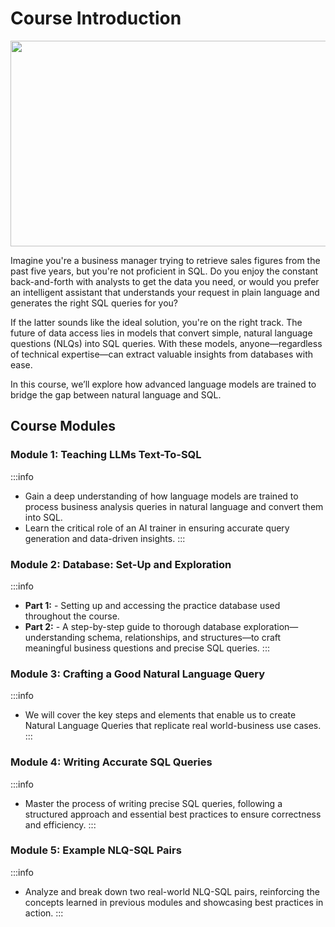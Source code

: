 # Course Introduction

<img height="329" width="602" src="${PRIVATE_IMAGE_INTRO_2}" />

Imagine you're a business manager trying to retrieve sales figures from the past five years, but you're not proficient in SQL. Do you enjoy the constant back-and-forth with analysts to get the data you need, or would you prefer an intelligent assistant that understands your request in plain language and generates the right SQL queries for you?

If the latter sounds like the ideal solution, you're on the right track. The future of data access lies in models that convert simple, natural language questions (NLQs) into SQL queries. With these models, anyone—regardless of technical expertise—can extract valuable insights from databases with ease.

In this course, we’ll explore how advanced language models are trained to bridge the gap between natural language and SQL.

## Course Modules

### Module 1: Teaching LLMs Text-To-SQL

:::info
* Gain a deep understanding of how language models are trained to process business analysis queries in natural language and convert them into SQL.
* Learn the critical role of an AI trainer in ensuring accurate query generation and data-driven insights.
:::

### Module 2: Database: Set-Up and Exploration

:::info
* **Part 1:** - Setting up and accessing the practice database used throughout the course.
* **Part 2:** - A step-by-step guide to thorough database exploration—understanding schema, relationships, and structures—to craft meaningful business questions and precise SQL queries.
:::

### Module 3: Crafting a Good Natural Language Query

:::info
* We will cover the key steps and elements that enable us to create Natural Language Queries that replicate real world-business use cases.
:::

### Module 4: Writing Accurate SQL Queries

:::info
* Master the process of writing precise SQL queries, following a structured approach and essential best practices to ensure correctness and efficiency.
:::

### Module 5: Example NLQ-SQL Pairs

:::info
* Analyze and break down two real-world NLQ-SQL pairs, reinforcing the concepts learned in previous modules and showcasing best practices in action.
:::
